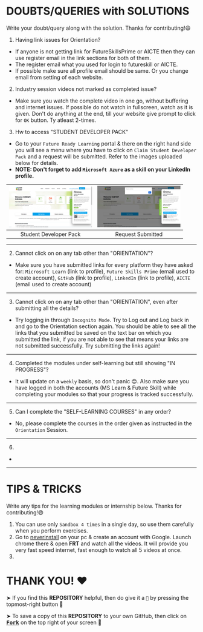 # DOUBTS/QUERIES with SOLUTIONS

Write your doubt/query along with the solution. Thanks for contributing!😄

1. Having link issues for Orientation? 
- If anyone is not getting link for FutureSkillsPrime or AICTE then they can use register email in the link sections for both of them.  
- The register email what you used for login to futureskill or AICTE.   
- If possible make sure all profile email should be same. Or you change email from setting of each website.

2. Industry session videos not marked as completed issue?
- Make sure you watch the complete video in one go, without buffering and internet issues. If possible do not watch in fullscreen, watch as it is given. Don't do anything at the end, till your website give prompt to click for `OK` button. Ty atleast 2-times.

3. Hw to access "STUDENT DEVELOPER PACK"
- Go to your `Future Ready Learning` portal & there on the right hand side you will see a menu where you have to click on `Claim Student Developer Pack` and a request will be submitted. Refer to the images uploaded below for details.
- **NOTE: Don't forget to add `Microsoft Azure` as a skill on your LinkedIn profile.**

<a href="https://github.com/Neklaustares-tPtwP/Microsoft-Future_Ready_Talent-Internship/blob/master/Orientation/img/STUDENT%20DEVELOPER%20PACK.PNG"><img src="https://github.com/Neklaustares-tPtwP/Microsoft-Future_Ready_Talent-Internship/blob/master/Orientation/img/STUDENT%20DEVELOPER%20PACK.PNG" alt="Student Developer Pack" width="220px"/></a>|<a href="https://github.com/Neklaustares-tPtwP/Microsoft-Future_Ready_Talent-Internship/blob/master/Orientation/img/claim%20student%20developer%20pack.PNG"><img src="https://github.com/Neklaustares-tPtwP/Microsoft-Future_Ready_Talent-Internship/blob/master/Orientation/img/claim%20student%20developer%20pack.PNG" alt="Claim" width="220px"/></a>|
|:--:|:--:|
|Student Developer Pack|Request Submitted|

<hr>

2. Cannot click on on any tab other than "ORIENTATION"?
- Make sure you have submitted links for every platform they have asked for: `Microsoft Learn` (link to profile), `Future Skills Prime` (email used to create account), `GitHub` (link to profile), `LinkedIn` (link to profile), `AICTE` (email used to create account)

<hr>

3. Cannot click on on any tab other than "ORIENTATION", even after submitting all the details?
- Try logging in through `Incognito Mode`. Try to Log out and Log back in and go to the Orientation section again. You should be able to see all the links that you submitted be saved on the text bar on which you submitted the link, if you are not able to see that means your links are not submitted successfully. Try submitting the links again!

<hr>

4. Completed the modules under self-learning but still showing "IN PROGRESS"?
- It will update on a `weekly` basis, so don't panic 😊. Also make sure you have logged in both the accounts (MS Learn & Future Skill) while completing your modules so that your progress is tracked successfully.

<hr>

5. Can I complete the "SELF-LEARNING COURSES" in any order?
- No, please complete the courses in the order given as instructed in the `Orientation` Session.

<hr>

6.
- 

<hr>

# TIPS & TRICKS

Write any tips for the learning modules or internship below. Thanks for contributing!😄

1. You can use only `Sandbox 4 times` in a single day, so use them carefully when you perform exercises.
2. Go to [neverinstall](https://neverinstall.com/) on your pc & create an account with Google. Launch chrome there & open **FRT** and watch all the videos. It will provide you very fast speed internet, fast enough to watch all 5 videos at once.
3. 

# THANK YOU! ❤️
➤ If you find this **REPOSITORY** helpful, then do give it a `🌟` by pressing the topmost-right button 🤗

➤ To save a copy of this **REPOSITORY** to your own GitHub, then click on <a href="https://github.com/Neklaustares-tPtwP/Microsoft-Future_Ready_Talent-Internship/edit/master/README.md"><kbd><b>Fork</b></kbd></a> on the top right of your screen 🤗
